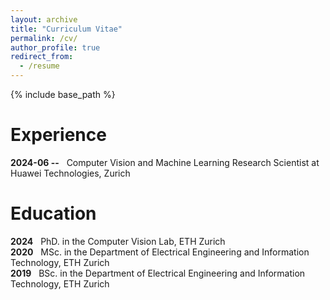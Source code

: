 ```yaml
---
layout: archive
title: "Curriculum Vitae"
permalink: /cv/
author_profile: true
redirect_from:
  - /resume
---
```


{% include base_path %}

Experience
======
<b>2024-06 --</b> &nbsp; Computer Vision and Machine Learning Research Scientist at Huawei Technologies, Zurich

Education
======
<b>2024</b> &nbsp; PhD. in the Computer Vision Lab, ETH Zurich <br/>
<b>2020</b> &nbsp; MSc. in the Department of Electrical Engineering and Information Technology, ETH Zurich <br/>
<b>2019</b> &nbsp; BSc. in the Department of Electrical Engineering and Information Technology, ETH Zurich 
